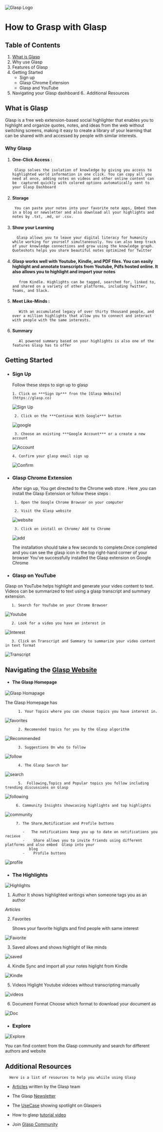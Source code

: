 ![Glasp Logo](/Glasp_Images/glasp_logo.png)

# How to Grasp with Glasp

## Table of Contents

1. [What is Glasp]()
2. Why use Glasp
3. Features of Glasp
4. Getting Started
   - Sign up
   - Glasp Chrome Extension
   - Glasp and YouTube
5. Navigating your Glasp dashboard
6.. Additional Resources

## What is Glasp

Glasp is a free web extension-based social highlighter that enables you to highlight and organize quotes, notes, and ideas from the web without switching screens, making it easy to create a library of your learning that can be shared with and accessed by people with similar interests.


###  Why Glasp

1. #### One-Click Access :
        Glasp solves the isolation of knowledge by giving you access to highlighted world information in one click. You can copy all you need at once, adding notes on videos and other online content can be  captured quickly with colored options automatically sent to your Glasp Dashboard

2. #### Storage
        You can paste your notes into your favorite note apps, Embed them in a blog or newsletter and also download all your highlights and notes by .txt, .md, or .csv.


3. #### Show your Learning
         Glasp allows you to leave your digital literacy for humanity while working for yourself simultaneously. You can also keep track of your knowledge connections and grow using the knowledge graph. Quoteshots helps you share beautiful notes optimized for Twitter

4. ####  Glasp works well with Youtube, Kindle, and PDF files. You can easily highlight and annotate transcripts from Youtube, Pdfs hosted online. It also allows you to highlight and import your notes
          from Kindle. Highlights can be tagged, searched for, linked to, and shared on a variety of other platforms, including Twitter, Teams, and Slack.

5. ####  Meet Like-Minds :
          With an accumulated legacy of over thirty thousand people, and over a million highlights that allow you to connect and interact with people with the same interests.

6. #### Summary
          Al powered summary based on your highlights is also one of the features Glasp has to offer

## Getting Started

* ### Sign Up

  Follow  these steps to sign up to glasp


      1. Click on ***Sign Up*** fron the [Glasp Website](https://glasp.co)

     ![Sign Up](/Second/Glasp_Images/sign.png)

       2. Click on the ***Continue With Google*** button

     ![google](/Second/Glasp_Images/Google.png)

       3. Choose an existing ***Google Account*** or a create a new account

  ![Account](/Second/Glasp_Images/Account.png)

      4. Confirm your glasp email sign up


   ![Confirm](/Second/Glasp_Images/Confirm.png)


* ### Glasp Chrome Extension

   After sign up, You get directed to the Chrome web store . Here ,you can install the Glasp Extension or follow these steps :

       1. Open the Google Chrome Browser on your computer

       2. Visit the Glasp website
    ![website](/Second/Glasp_Images/website.png)

       3. Click on install on Chrome/ Add to Chrome
   ![add](/Second/Glasp_Images/add.png)

   The installation should take a few seconds to complete.Once completed and you can see the glasp icon  in the top right-hand corner of your browser
You've successfully installed the Glasp extension on Google Chrome
	

* ### Glasp on YouTube
Glasp on YouTube helps highlight and generate your video content to text.  Videos can be summarized to text using a glasp transcript and summary extension.

	   1. Search for YouTube on your Chrome Browser
   ![Youtube](/Second/Glasp_Images/Youtube.png)

	   2. Look for a video you have an interest in
   ![Interest](/Second/Glasp_Images/Interest.png)

	   3. Click on Transcript and Summary to summarize your video content in text format
   ![Transcript](/Second/Glasp_Images/Transcript.png)








## Navigating the [Glasp Website](https//:glasp.co)

-   ####     The Glasp Homepage

   ![Glasp Homapage](/Second/Glasp_Images/Homepage%20(2).png)

   The Glasp Homepage has 

          1. Your Topics where you can choose topics you have interest in.
   ![favorites](/Second/Glasp_Images/Favorite.png)


          2. Recomended topics for you by the Glasp algorithm
   ![Recommended ](/Second/Glasp_Images/Recommneded.png)

          3. Suggestions On who to follow
   ![follow](/Second/Glasp_Images/Follow.png)
      
          4. The Glasp Search bar
   ![search](/Second/Glasp_Images/search.png)

          5.  Following,Topics and Popular topics you follow including trending discussions on Glasp
   ![following](/Second/Glasp_Images/following.png)

         6. Community Insights showcasing highlights and top highlights
   ![community](/Second/Glasp_Images/Community.png)

         7. The Share,Notification and Profile buttons

            -   The notifications keep you up to date on notifications you recieve
            -    Share allows you to invite friends using different platforms and also embed  Glasp into your 
               blog
            -    Profile buttons
![profile](/Glasp_Images/profile.png)
            
      

- ### The Highlights

![Highlights](/Glasp_Images/)

1.    Author
         It shows highlighted writings when someone tags you as an author

*Articles*

2. Favorites

      Shows your favorite higligts and find people with same interest

![Favorite](/Second/Glasp_Images/Favorite.png)

3.    Saved  allows and shows highlight of like minds

![saved](/Second/Glasp_Images/Saves.png)

4. Kindle Sync and import all your notes higlight from Kindle

![Kindle](/Second/Glasp_Images/Kindle.png)

5. Videos Higlight Youtube videoes without transcripting manually

![videos](/Second/Glasp_Images/Videos.png)

6. Document Format Choose which format to download  your document as

![Doc](/Second/Glasp_Images/Format.png)


- ### Explore

![Explore](/Second/Glasp_Images/Explore.png)

   You can find content from the Glasp community and search for different authors and website





## Additional Resources
      Here is a list of resources to help you whiile using Glasp

   *  [Articles](https://glasp.co/articles/) written by the Glasp team

   *  The Glasp [Newsletter](https://glasp.co/newsletter/)

   *  The [UseCase](https://glasp.co/usecase/) showing spotlight on Glaspers

   * How to glasp [tutorial video](https://www.youtube.com/watch?v=Tgbszoeokv4)
 
   *  Join [Glasp Community](https://glasp-community.slack.com/join/)
       